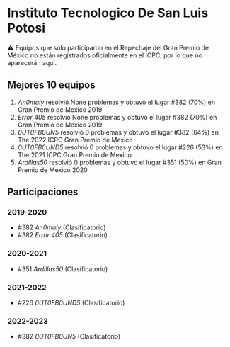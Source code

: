 # Instituto Tecnologico De San Luis Potosi

:warning: Equipos que solo participaron en el Repechaje del Gran Premio de México no están registrados oficialmente en el ICPC, por lo que no aparecerán aquí.

## Mejores 10 equipos

1. _An0maly_ resolvió None problemas y obtuvo el lugar #382 (70%) en Gran Premio de Mexico 2019
1. _Error 405_ resolvió None problemas y obtuvo el lugar #382 (70%) en Gran Premio de Mexico 2019
1. _0UT0FB0UN5_ resolvió 0 problemas y obtuvo el lugar #382 (64%) en The 2022 ICPC Gran Premio de Mexico
1. _0UT0FB0UND5_ resolvió 0 problemas y obtuvo el lugar #226 (53%) en The 2021 ICPC Gran Premio de Mexico
1. _Ardillas50_ resolvió 0 problemas y obtuvo el lugar #351 (50%) en Gran Premio de Mexico 2020

## Participaciones

### 2019-2020

- #382 _An0maly_ (Clasificatorio)
- #382 _Error 405_ (Clasificatorio)

### 2020-2021

- #351 _Ardillas50_ (Clasificatorio)

### 2021-2022

- #226 _0UT0FB0UND5_ (Clasificatorio)

### 2022-2023

- #382 _0UT0FB0UN5_ (Clasificatorio)



